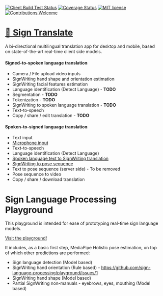 [![Client Build Test Status](https://github.com/sign-language-processing/playground/actions/workflows/build_client.yml/badge.svg)](https://github.com/sign-language-processing/playground/actions/workflows/build_client.yml)
[![Coverage Status](https://coveralls.io/repos/github/sign-language-processing/playground/badge.svg?branch=master)](https://coveralls.io/github/sign-language-processing/playground?branch=master)
[![MIT license](https://img.shields.io/badge/License-MIT-blue.svg)](https://github.com/sign-language-processing/playground/blob/master/LICENSE)
[![Contributions Welcome](https://img.shields.io/badge/contributions-welcome-brightgreen.svg?style=flat)](https://github.com/sign-language-processing/playground/issues)



# [👋 Sign Translate](https://sign.mt/)

A bi-directional multilingual translation app for desktop and mobile, 
based on state-of-the-art real-time client side models.

#### Signed-to-spoken language translation
- Camera / File upload video inputs
- SignWriting hand shape and orientation estimation
- SignWriting facial features estimation
- Language identification (Detect Language) - **TODO**
- Segmentation - **TODO**
- Tokenization - **TODO**
- SignWriting to spoken language translation - **TODO**
- Text-to-speech
- Copy / share / edit translation - **TODO**

#### Spoken-to-signed language translation
- Text input
- [Microphone input](https://github.com/sign-language-processing/playground/issues/9)
- Text-to-speech
- Language identification (Detect Language)
- [Spoken language text to SignWriting translation](https://github.com/sign-language-processing/playground/issues/11)
- [SignWriting to pose sequence](https://github.com/sign-language-processing/sign-translate/issues/15)
- Text to pose sequence (server side) - To be removed
- Pose sequence to video
- Copy / share / download translation

# Sign Language Processing Playground

This playground is intended for ease of prototyping real-time sign language models.

[Visit the playground!](https://sign-language-processing.github.io/playground/)


It includes, as a basic first step, MediaPipe Holistic pose estimation, on top of which other predictions are performed:

- Sign language detection (Model based)
- SignWriting hand orientation (Rule based) - https://github.com/sign-language-processing/playground/issues/1
- SignWriting hand shape (Model based)
- Partial SignWriting non-manuals - eyebrows, eyes, mouthing (Model based)


